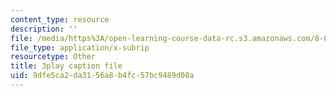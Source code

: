 ```yaml
---
content_type: resource
description: ''
file: /media/https%3A/open-learning-course-data-rc.s3.amazonaws.com/8-04-quantum-physics-i-spring-2016/9dfe5ca2da3156a8b4fc57bc9489d08a_MJM1AzpB6Y4.vtt
file_type: application/x-subrip
resourcetype: Other
title: 3play caption file
uid: 9dfe5ca2-da31-56a8-b4fc-57bc9489d08a
---
```

